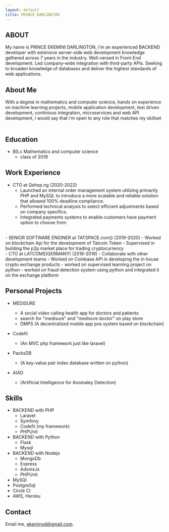 ```yaml
---
layout: default
title: PRINCE DARLINGTON 
---
```


## ABOUT
My name is PRINCE EKEMINI DARLINGTON, i'm an experienced BACKEND developer with extensive server-side web development knowledge gathered across 7 years in the industry. Well-versed in Front-End development. Led company-wide integration with third-party APIs. Seeking to broaden knowledge of databases and deliver the highest standards of web applications.


## About Me
With a degree in mathematics and computer science, hands on experience on machine learning projects, mobile application development, test driven development, continious integration, microservices and web API development, i would say that i'm open to any role that matches my skillset    
<br>

## Education
- BS.c Mathematics and computer science
    - class of 2019

## Work Experience 
 -  CTO at Qshop.ng (2020-2022)
     - Launched an internal order management system utilizing primarily PHP and MySQL to introduce a more scalable and reliable solution that allowed 100% deadline compliance.
     - Performed technical analysis to select efficient adjustments based on company specifics.
     - Integrated payments systems to enable customers have payment option to choose from
<br>
-   SENIOR SOFTWARE ENGINER at TATSPACE.com() (2019-2020)
      - Worked on blockchain Api for the development of Tatcoin Token 
      - Supervised in building the p2p market place  for trading cryptocurrency
<br>
-   CTO at LATCOMS(GERMANY) (2018-2019)
     - Collaborate with other development teams
     - Worked on Coinbase API in developing the in house crypto exchange products
     - worked on supervised learning project on python
     - worked on fraud detection system using python and integrated it on the exchange platform
    

## Personal Projects
-   MEDISURE 
     - A social video calling health app for doctors and patients
     - search for "medisure" and "medisure doctor" on play store
     - DMPS (A decentralized mobile app pos system based on blockchain) 

-   Codefii 
     - (An MVC php framework just like laravel) 

-   PacksDB 
     -  (A key-value pair index database written on python)

-   AIAD 
     - (Artificial Intelligence for Anomaley Detection) 

## Skills
-  BACKEND with PHP
    - Laravel
    - Symfony
    - Codefii (my framework)
    - PHPUnit
-  BACKEND with Python
    - Flask
    - Mysql
-  BACKEND with Nodejs
    - MongoDb
    - Express
    - AdonisJs
    - PHPUnit
- MySQl
- PostgreSql
- Circle CI
- AWS, Heroku

## Contact
Email me, [ekeminyd@gmail.com](mailto:ekeminyd@gmail.com).